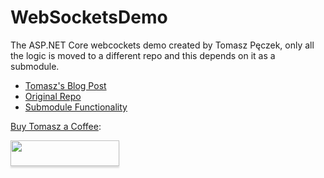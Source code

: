 # WebSocketsDemo
The ASP.NET Core webcockets demo created by Tomasz Pęczek, only all the logic is moved to a different repo and this depends on it as a submodule.

* [Tomasz's Blog Post](https://www.tpeczek.com/2018/02/back-to-websockets-fundamentals-in.html)
* [Original Repo](https://github.com/tpeczek/Demo.AspNetCore.WebSockets)
* [Submodule Functionality](https://github.com/JeremySorensen/WebSocketsDemo)

[Buy Tomasz a Coffee](https://www.buymeacoffee.com/tpeczek):

<a href="https://www.buymeacoffee.com/tpeczek"><img src="https://www.buymeacoffee.com/assets/img/custom_images/black_img.png" style="height: 41px !important;width: 174px !important;box-shadow: 0px 3px 2px 0px rgba(190, 190, 190, 0.5) !important;-webkit-box-shadow: 0px 3px 2px 0px rgba(190, 190, 190, 0.5) !important;"  target="_blank"></a>

